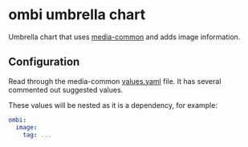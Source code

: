 # ombi umbrella chart

Umbrella chart that uses [media-common](https://github.com/k8s-at-home/charts/tree/master/charts/media-common) and adds
image information.

## Configuration

Read through the media-common [values.yaml](https://github.com/k8s-at-home/charts/blob/master/charts/media-common/values.yaml) file. It has several commented out suggested values.

These values will be nested as it is a dependency, for example:
```yaml
ombi:
  image:
    tag: ...
```